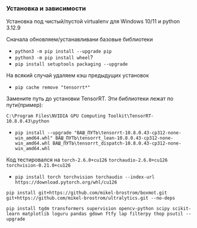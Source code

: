 ### Установка и зависимости

Установка под чистый/пустой virtualenv для Windows 10/11 и python 3.12.9

Сначала обновляем/устанавливани базовые библиотеки
- `python3 -m pip install --upgrade pip`
- `python3 -m pip install wheel`?
- `pip install setuptools packaging --upgrade`

На всякий случай удаляем кэш предыдущих установок
- `pip cache remove "tensorrt*"`

Замените путь до установки TensorRT.
Эти библиотеки лежат по пути(пример):

`C:\Program Files\NVIDIA GPU Computing Toolkit\TensorRT-10.8.0.43\python`

- `pip install --upgrade "ВАШ_ПУТЬ\tensorrt-10.8.0.43-cp312-none-win_amd64.whl" ВАШ_ПУТЬ\tensorrt_lean-10.8.0.43-cp312-none-win_amd64.whl ВАШ_ПУТЬ\tensorrt_dispatch-10.8.0.43-cp312-none-win_amd64.whl`

Код тестировался на  `torch-2.6.0+cu126` `torchaudio-2.6.0+cu126` `torchvision-0.21.0+cu126`
- `pip install torch torchvision torchaudio --index-url https://download.pytorch.org/whl/cu126`

`pip install git+https://github.com/mikel-brostrom/boxmot.git git+https://github.com/mikel-brostrom/ultralytics.git --no-deps`

`pip install tqdm transformers supervision opencv-python scipy scikit-learn matplotlib loguru pandas gdown ftfy lap filterpy thop psutil --upgrade`